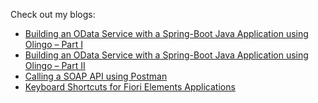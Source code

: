 Check out my blogs:

- [Building an OData Service with a Spring-Boot Java Application using Olingo – Part I](https://blogs.sap.com/2021/10/29/building-an-odata-service-with-a-spring-java-application-using-olingo-part-i/)
- [Building an OData Service with a Spring-Boot Java Application using Olingo – Part II](https://blogs.sap.com/2022/01/17/building-an-odata-service-with-a-spring-java-application-using-olingo-part-ii/)
- [Calling a SOAP API using Postman](https://blogs.sap.com/2021/08/04/calling-a-soap-api-using-postman/)
- [Keyboard Shortcuts for Fiori Elements Applications](https://blogs.sap.com/2020/02/16/keyboard-shortcuts-for-power-user-in-fiori-elements-applications/)
